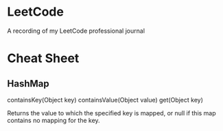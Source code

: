 # LeetCode
A recording of my LeetCode professional journal 

# Cheat Sheet 

## HashMap 
containsKey(Object key)
containsValue(Object value)
get(Object key)

Returns the value to which the specified key is mapped, or null if this map contains no mapping for the key.
